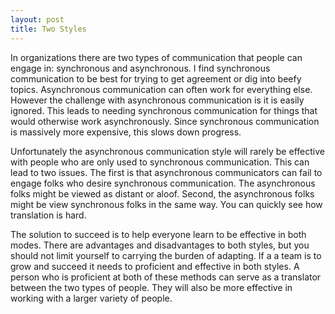 ```yaml
---
layout: post
title: Two Styles
---
```

In organizations there are two types of communication that people can engage in: synchronous and asynchronous. I find synchronous communication to be best for trying to get agreement or dig into beefy topics. Asynchronous communication can often work for everything else. However the challenge with asynchronous communication is it is easily ignored. This leads to needing synchronous communication for things that would otherwise work asynchronously. Since synchronous communication is massively more expensive, this slows down progress.

Unfortunately the asynchronous communication style will rarely be effective with people who are only used to synchronous communication. This can lead to two issues. The first is that asynchronous communicators can fail to engage folks who desire synchronous communication. The asynchronous folks might be viewed as distant or aloof. Second, the asynchronous folks might be view synchronous folks in the same way. You can quickly see how translation is hard.

The solution to succeed is to help everyone learn to be effective in both modes. There are advantages and disadvantages to both styles, but you should not limit yourself to carrying the burden of adapting. If a a team is to grow and succeed it needs to proficient and effective in both styles. A person who is proficient at both of these methods can serve as a translator between the two types of people. They will also be more effective in working with a larger variety of people.
